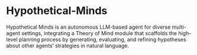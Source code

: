 # Hypothetical-Minds
Hypothetical Minds is an autonomous LLM-based agent for diverse multi-agent settings, integrating a Theory of Mind module that scaffolds the high-level planning process by generating, evaluating, and refining hypotheses about other agents’ strategies in natural language.
